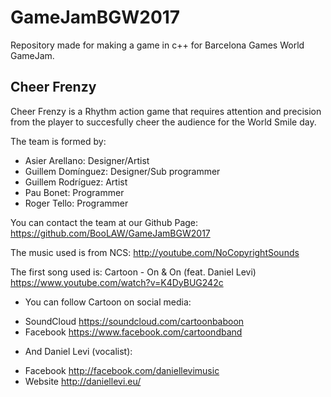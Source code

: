 # GameJamBGW2017
Repository made for making a game in c++ for Barcelona Games World GameJam.

## Cheer Frenzy

Cheer Frenzy is a Rhythm action game that requires attention and precision from the player to succesfully cheer the audience for the World Smile day.

The team is formed by:

- Asier Arellano: Designer/Artist
- Guillem Domínguez: Designer/Sub programmer
- Guillem Rodríguez: Artist
- Pau Bonet: Programmer
- Roger Tello: Programmer

You can contact the team at our Github Page: https://github.com/BooLAW/GameJamBGW2017

The music used is from NCS: http://youtube.com/NoCopyrightSounds 

The first song used is: Cartoon - On & On (feat. Daniel Levi) https://www.youtube.com/watch?v=K4DyBUG242c

* You can follow Cartoon on social media:
- SoundCloud https://soundcloud.com/cartoonbaboon
- Facebook https://www.facebook.com/cartoondband
* And Daniel Levi (vocalist):
- Facebook http://facebook.com/daniellevimusic
- Website http://daniellevi.eu/
